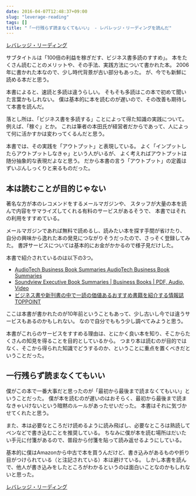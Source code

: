 ```yaml
---
date: 2016-04-07T12:48:37+09:00
slug: "leverage-reading"
tags: []
title: "「一行残らず読まなくてもいい」 - レバレッジ・リーディングを読んだ"
---
```


<a  href="http://www.amazon.co.jp/gp/product/4492042695/ref=as_li_qf_sp_asin_tl?ie=UTF8&camp=247&creative=1211&creativeASIN=4492042695&linkCode=as2&tag=unresolved-22">レバレッジ・リーディング</a>

サブタイトルは「100倍の利益を稼ぎだす、ビジネス書多読のすすめ」。
本をたくさん読むことのメリットや、その手法、実践方法について書かれた本。
2006年に書かれた本なので、少し時代背景が古い部分もあった。
が、今でも新鮮に読める本だと思う。

本書によると、速読と多読は違うらしい。
そもそも多読はこの本で初めて聞いた言葉かもしれない。
僕は基本的に本を読むのが遅いので、その改善も期待して本書を読んだ。

落とし所は、「ビジネス書を多読する」ことによって得た知識の実践について。例えば、「稼ぐ」とか。
これは筆者の本田氏が経営者だからであって、人によって何に活かすかは変わってくるんだと思う。

本書では、その実践を「アウトプット」と表現している。
よく「インプットしたらアウトプットしなきゃ」という人がいるが、
よく考えればアウトプットは随分抽象的な表現だよなと思う。
だから本書の言う「アウトプット」の定義はずいぶんしっくりと来るものだった。

## 本は読むことが目的じゃない

著名な方が本のレコメンドをするメールマガジンや、
スタッフが大量の本を読んで内容をサマライズしてくれる有料のサービスがあるそうで、
本書ではそれの利用をすすめている。

メールマガジンであれば無料で読めるし、読みたい本を探す手間が省けたり、
自分の興味から逸れた本の発見につながりそうだったので、さっそく登録してみた。
書評サービスについては基本的にお金がかかるので様子見だけした。

本書で紹介されているのは以下の3つ。

* [AudioTech Business Book Summaries AudioTech Business Book Summaries](http://www.audiotech.com/business-summaries/)
* [Soundview Executive Book Summaries | Business Books | PDF, Audio, Video](http://www.summary.com/)
* [ビジネス書や新刊書の中で一読の価値あるおすすめ書籍を紹介する情報誌TOPPOINT](https://www.toppoint.jp/)

ここは本書が書かれたのが10年前ということもあって、少し古いし今では違うサービスもあるのかもしれない。
なので自分でももう少し調べてみようと思う。

本書がこれらのサービスをすすめる理由は、とにかく良い本を知り、そこからたくさんの知見を得ることを目的としているから。
つまり本は読むのが目的ではなく、そこから得られた知識でどうするのか、ということに重点を置くべきだということだった。

## 一行残らず読まなくてもいい

僕がこの本で一番大事だと思ったのが「最初から最後まで読まなくてもいい」ということだった。
僕が本を読むのが遅いのはおそらく、最初から最後まで読まなきゃいけないという暗黙のルールがあったせいだった。
本書はそれに気づかせてくれたと思う。

また、本は必要なところだけ読めるように読み飛ばし、必要なところは熟読してペンなどで書き込むことを推奨している。
ちなみに僕が本を読む場所はだいたい手元に付箋があるので、普段から付箋を貼って読み返せるようにしている。

基本的に僕はAmazonから中古で本を買うんだけど、書き込みがあるものや折り目がつけられている（と注記されている）本は避けている。
しかし本書を読んで、他人が書き込みをしたところがわかるというのは面白いことなのかもしれないと思った。

<a  href="http://www.amazon.co.jp/gp/product/4492042695/ref=as_li_qf_sp_asin_tl?ie=UTF8&camp=247&creative=1211&creativeASIN=4492042695&linkCode=as2&tag=unresolved-22">レバレッジ・リーディング</a>

